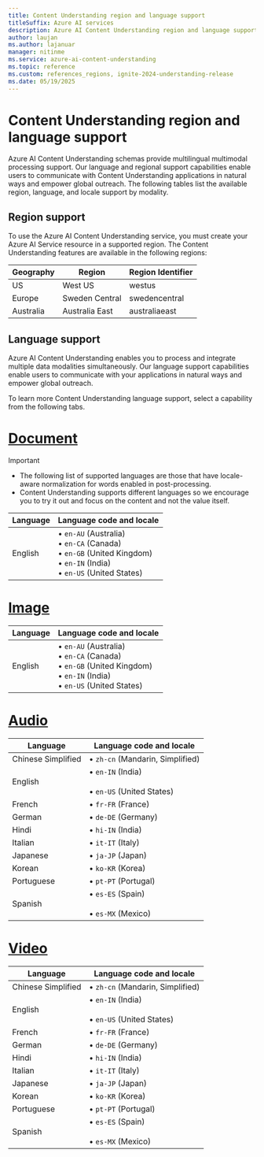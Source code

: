 ```yaml
---
title: Content Understanding region and language support
titleSuffix: Azure AI services
description: Azure AI Content Understanding region and language support
author: laujan
ms.author: lajanuar
manager: nitinme
ms.service: azure-ai-content-understanding
ms.topic: reference
ms.custom: references_regions, ignite-2024-understanding-release
ms.date: 05/19/2025
---
```


# Content Understanding region and language support

Azure AI Content Understanding schemas provide multilingual multimodal processing support. Our language and regional support capabilities enable users to communicate with Content Understanding applications in natural ways and empower global outreach. The following tables list the available region, language, and locale support by modality.

## Region support

To use the Azure AI Content Understanding service, you must create your Azure AI Service resource in a supported region. The Content Understanding features are available in the following regions:

| Geography | Region | Region Identifier |
| --- | --- | --- |
| US | West US | westus |
| Europe | Sweden Central | swedencentral |
| Australia | Australia East | australiaeast |

## Language support

Azure AI Content Understanding enables you to process and integrate multiple data modalities simultaneously. Our language support capabilities enable users to communicate with your applications in natural ways and empower global outreach.

To learn more Content Understanding language support, select a capability from the following tabs.

# [Document](#tab/document)

> [!IMPORTANT]
>
> * The following list of supported languages are those that have locale-aware normalization for words enabled in post-processing.
> * Content Understanding supports different languages so we encourage you to try it out and focus on the content and not the value itself.

|Language|Language code and locale|
|--------|-------------|
|English|&bullet; `en-AU` (Australia)</br>&bullet; `en-CA` (Canada)</br>&bullet; `en-GB` (United Kingdom)</br>&bullet;  `en-IN` (India)</br>&bullet; `en-US` (United States)|

# [Image](#tab/image)

|Language|Language code and locale|
|--------|-------------|
|English|&bullet; `en-AU` (Australia)</br>&bullet; `en-CA` (Canada)</br>&bullet; `en-GB` (United Kingdom)</br>&bullet;  `en-IN` (India)</br>&bullet; `en-US` (United States)|

# [Audio](#tab/audio)

|Language|Language code and locale|
|--------|-------------|
|Chinese Simplified|&bullet; `zh-cn` (Mandarin, Simplified)|
|English|&bullet;  `en-IN` (India)</br></br>&bullet; `en-US` (United States)|
|French|&bullet; `fr-FR` (France)|
|German|&bullet; `de-DE` (Germany)|
|Hindi|&bullet; `hi-IN` (India)|
|Italian|&bullet; `it-IT` (Italy)|
|Japanese|&bullet; `ja-JP` (Japan)|
|Korean|&bullet; `ko-KR` (Korea)|
|Portuguese |&bullet; `pt-PT` (Portugal)|
|Spanish|&bullet; `es-ES` (Spain)</br></br>&bullet; `es-MX` (Mexico) |


# [Video](#tab/video)

|Language|Language code and locale|
|--------|-------------|
|Chinese Simplified|&bullet; `zh-cn` (Mandarin, Simplified)|
|English|&bullet;  `en-IN` (India)</br></br>&bullet; `en-US` (United States)|
|French|&bullet; `fr-FR` (France)|
|German|&bullet; `de-DE` (Germany)|
|Hindi|&bullet; `hi-IN` (India)|
|Italian|&bullet; `it-IT` (Italy)|
|Japanese|&bullet; `ja-JP` (Japan)|
|Korean|&bullet; `ko-KR` (Korea)|
|Portuguese |&bullet; `pt-PT` (Portugal)|
|Spanish|&bullet; `es-ES` (Spain)</br></br>&bullet; `es-MX` (Mexico) |


